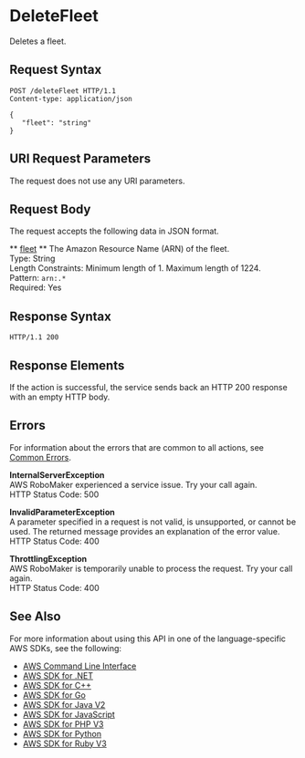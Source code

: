 # DeleteFleet<a name="API_DeleteFleet"></a>

Deletes a fleet\.

## Request Syntax<a name="API_DeleteFleet_RequestSyntax"></a>

```
POST /deleteFleet HTTP/1.1
Content-type: application/json

{
   "fleet": "string"
}
```

## URI Request Parameters<a name="API_DeleteFleet_RequestParameters"></a>

The request does not use any URI parameters\.

## Request Body<a name="API_DeleteFleet_RequestBody"></a>

The request accepts the following data in JSON format\.

 ** [fleet](#API_DeleteFleet_RequestSyntax) **   <a name="robomaker-DeleteFleet-request-fleet"></a>
The Amazon Resource Name \(ARN\) of the fleet\.  
Type: String  
Length Constraints: Minimum length of 1\. Maximum length of 1224\.  
Pattern: `arn:.*`   
Required: Yes

## Response Syntax<a name="API_DeleteFleet_ResponseSyntax"></a>

```
HTTP/1.1 200
```

## Response Elements<a name="API_DeleteFleet_ResponseElements"></a>

If the action is successful, the service sends back an HTTP 200 response with an empty HTTP body\.

## Errors<a name="API_DeleteFleet_Errors"></a>

For information about the errors that are common to all actions, see [Common Errors](CommonErrors.md)\.

 **InternalServerException**   
AWS RoboMaker experienced a service issue\. Try your call again\.  
HTTP Status Code: 500

 **InvalidParameterException**   
A parameter specified in a request is not valid, is unsupported, or cannot be used\. The returned message provides an explanation of the error value\.  
HTTP Status Code: 400

 **ThrottlingException**   
AWS RoboMaker is temporarily unable to process the request\. Try your call again\.  
HTTP Status Code: 400

## See Also<a name="API_DeleteFleet_SeeAlso"></a>

For more information about using this API in one of the language\-specific AWS SDKs, see the following:
+  [AWS Command Line Interface](https://docs.aws.amazon.com/goto/aws-cli/robomaker-2018-06-29/DeleteFleet) 
+  [AWS SDK for \.NET](https://docs.aws.amazon.com/goto/DotNetSDKV3/robomaker-2018-06-29/DeleteFleet) 
+  [AWS SDK for C\+\+](https://docs.aws.amazon.com/goto/SdkForCpp/robomaker-2018-06-29/DeleteFleet) 
+  [AWS SDK for Go](https://docs.aws.amazon.com/goto/SdkForGoV1/robomaker-2018-06-29/DeleteFleet) 
+  [AWS SDK for Java V2](https://docs.aws.amazon.com/goto/SdkForJavaV2/robomaker-2018-06-29/DeleteFleet) 
+  [AWS SDK for JavaScript](https://docs.aws.amazon.com/goto/AWSJavaScriptSDK/robomaker-2018-06-29/DeleteFleet) 
+  [AWS SDK for PHP V3](https://docs.aws.amazon.com/goto/SdkForPHPV3/robomaker-2018-06-29/DeleteFleet) 
+  [AWS SDK for Python](https://docs.aws.amazon.com/goto/boto3/robomaker-2018-06-29/DeleteFleet) 
+  [AWS SDK for Ruby V3](https://docs.aws.amazon.com/goto/SdkForRubyV3/robomaker-2018-06-29/DeleteFleet) 
